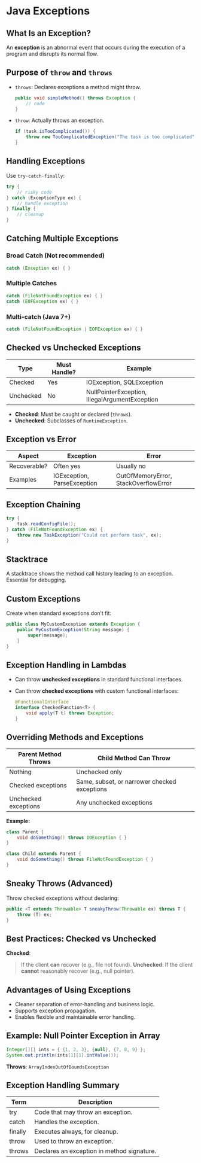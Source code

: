 # Java Exceptions

## What Is an Exception?

An **exception** is an abnormal event that occurs during the execution of a program and disrupts its normal flow.

## Purpose of `throw` and `throws`

- `throws`: Declares exceptions a method might throw.

  ```java
  public void simpleMethod() throws Exception {
      // code
  }
  ```

- `throw`: Actually throws an exception.

  ```java
  if (task.isTooComplicated()) {
      throw new TooComplicatedException("The task is too complicated");
  }
  ```

## Handling Exceptions

Use `try-catch-finally`:

```java
try {
    // risky code
} catch (ExceptionType ex) {
    // handle exception
} finally {
    // cleanup
}
```

## Catching Multiple Exceptions

### Broad Catch (Not recommended)

```java
catch (Exception ex) { }
```

### Multiple Catches

```java
catch (FileNotFoundException ex) { }
catch (EOFException ex) { }
```

### Multi-catch (Java 7+)

```java
catch (FileNotFoundException | EOFException ex) { }
```

## Checked vs Unchecked Exceptions

| Type      | Must Handle? | Example                                        |
| --------- | ------------ | ---------------------------------------------- |
| Checked   | Yes          | IOException, SQLException                      |
| Unchecked | No           | NullPointerException, IllegalArgumentException |

- **Checked**: Must be caught or declared (`throws`).
- **Unchecked**: Subclasses of `RuntimeException`.

## Exception vs Error

| Aspect       | Exception                   | Error                                |
| ------------ | --------------------------- | ------------------------------------ |
| Recoverable? | Often yes                   | Usually no                           |
| Examples     | IOException, ParseException | OutOfMemoryError, StackOverflowError |

## Exception Chaining

```java
try {
    task.readConfigFile();
} catch (FileNotFoundException ex) {
    throw new TaskException("Could not perform task", ex);
}
```

## Stacktrace

A stacktrace shows the method call history leading to an exception. Essential for debugging.

## Custom Exceptions

Create when standard exceptions don’t fit:

```java
public class MyCustomException extends Exception {
    public MyCustomException(String message) {
        super(message);
    }
}
```

## Exception Handling in Lambdas

- Can throw **unchecked exceptions** in standard functional interfaces.
- Can throw **checked exceptions** with custom functional interfaces:

  ```java
  @FunctionalInterface
  interface CheckedFunction<T> {
      void apply(T t) throws Exception;
  }
  ```

## Overriding Methods and Exceptions

| Parent Method Throws | Child Method Can Throw                       |
| -------------------- | -------------------------------------------- |
| Nothing              | Unchecked only                               |
| Checked exceptions   | Same, subset, or narrower checked exceptions |
| Unchecked exceptions | Any unchecked exceptions                     |

**Example:**

```java
class Parent {
    void doSomething() throws IOException { }
}

class Child extends Parent {
    void doSomething() throws FileNotFoundException { }
}
```

## Sneaky Throws (Advanced)

Throw checked exceptions without declaring:

```java
public <T extends Throwable> T sneakyThrow(Throwable ex) throws T {
    throw (T) ex;
}
```

## Best Practices: Checked vs Unchecked

**Checked**:

> If the client **can** recover (e.g., file not found).
> **Unchecked**:
> If the client **cannot** reasonably recover (e.g., null pointer).

## Advantages of Using Exceptions

- Cleaner separation of error-handling and business logic.
- Supports exception propagation.
- Enables flexible and maintainable error handling.

## Example: Null Pointer Exception in Array

```java
Integer[][] ints = { {1, 2, 3}, {null}, {7, 8, 9} };
System.out.println(ints[1][1].intValue());
```

**Throws**: `ArrayIndexOutOfBoundsException`

## Exception Handling Summary

| Term    | Description                                |
| ------- | ------------------------------------------ |
| try     | Code that may throw an exception.          |
| catch   | Handles the exception.                     |
| finally | Executes always, for cleanup.              |
| throw   | Used to throw an exception.                |
| throws  | Declares an exception in method signature. |
